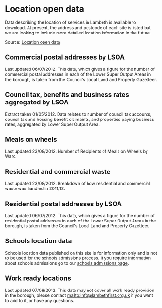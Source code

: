 Location open data
==================

Data describing the location of services in Lambeth is available to download. At present, the address and postcode of each site is listed but we are looking to include more detailed location information in the future.

Source: [Location open data](http://www.lambeth.gov.uk/Services/CouncilDemocracy/DataProtectionFOI/LocationOpenData.htm?page=1)

Commercial postal addresses by LSOA
-----------------------------------

Last updated 06/07/2012. This data, which gives a figure for the number of commercial postal addresses in each of the Lower Super Output Areas in the borough, is taken from the Council's Local Land and Property Gazetteer.


Council tax, benefits and business rates aggregated by LSOA
-----------------------------------------------------------

Extract taken 01/05/2012. Data relates to number of council tax accounts, council tax and housing benefit claimaints, and properties paying business rates, aggregated by Lower Super Output Area.

Meals on wheels
---------------

Last updated 23/08/2012. Number of Recipients of Meals on Wheels by Ward.

Residential and commercial waste
--------------------------------

Last updated 23/08/2012. Breakdown of how residential and commercial waste was handled in 2011/12.

Residential postal addresses by LSOA
------------------------------------

Last updated 06/07/2012. This data, which gives a figure for the number of residential postal addresses in each of the Lower Super Output Areas in the borough, is taken from the Council's Local Land and Property Gazetteer.

Schools location data
---------------------

Schools location data published on this site is for information only and is not to be used for the schools admissions process. If you require information about schools admissions go to our [schools admissions page](http://www.lambeth.gov.uk/Services/EducationLearning/SchoolsColleges/SchoolsAdmissions.htm).

Work ready locations
--------------------

Last updated 07/08/2012. This data may not cover all work ready provision in the borough, please contact [mailto:info@lambethfirst.org.uk](info@lambethfirst.org.uk) if you want to add to it, or have any questions.
